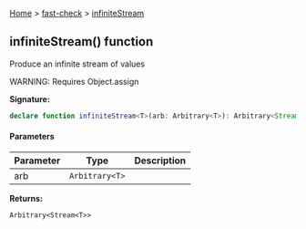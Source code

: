 [Home](/) &gt; [fast-check](../fast-check.md) &gt; [infiniteStream](infiniteStream_1.md)

## infiniteStream() function

Produce an infinite stream of values

WARNING: Requires Object.assign

<b>Signature:</b>

```typescript
declare function infiniteStream<T>(arb: Arbitrary<T>): Arbitrary<Stream<T>>;
```

#### Parameters

|  Parameter | Type | Description |
|  --- | --- | --- |
|  arb | <code>Arbitrary&lt;T&gt;</code> |  |

<b>Returns:</b>

`Arbitrary<Stream<T>>`

